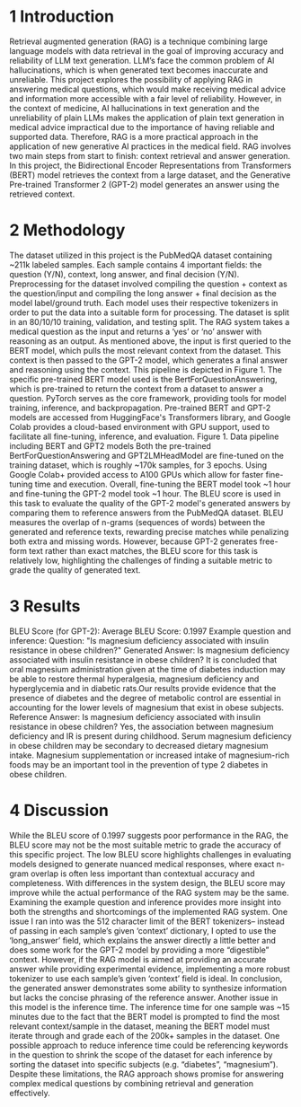 # 1 Introduction
Retrieval augmented generation (RAG) is a technique combining large language models with data retrieval in the goal of improving accuracy and reliability of LLM text generation. LLM’s face the common problem of AI hallucinations, which is when generated text becomes inaccurate and unreliable. This project explores the possibility of applying RAG in answering medical questions, which would make receiving medical advice and information more accessible with a fair level of reliability. However, in the context of medicine, AI hallucinations in text generation and the unreliability of plain LLMs makes the application of plain text generation in medical advice impractical due to the importance of having reliable and supported data. Therefore, RAG is a more practical approach in the application of new generative AI practices in the medical field. RAG involves two main steps from start to finish: context retrieval and answer generation. In this project, the Bidirectional Encoder Representations from Transformers (BERT) model retrieves the context from a large dataset, and the Generative Pre-trained Transformer 2 (GPT-2) model generates an answer using the retrieved context. 

# 2 Methodology 
The dataset utilized in this project is the PubMedQA dataset containing ~211k labeled samples. Each sample contains 4 important fields: the question (Y/N), context, long answer, and final decision (Y/N). Preprocessing for the dataset involved compiling the question + context as the question/input and compiling the long answer + final decision as the model label/ground truth. Each model uses their respective tokenizers in order to put the data into a suitable form for processing. The dataset is split in an 80/10/10 training, validation, and testing split. The RAG system takes a medical question as the input and returns a ‘yes’ or ‘no’ answer with reasoning as an output. As mentioned above, the input is first queried to the BERT model, which pulls the most relevant context from the dataset. This context is then passed to the GPT-2 model, which generates a final answer and reasoning using the context. This pipeline is depicted in Figure 1. The specific pre-trained BERT model used is the BertForQuestionAnswering, which is pre-trained to return the context from a dataset to answer a question. PyTorch serves as the core framework, providing tools for model training, inference, and backpropagation. Pre-trained BERT and GPT-2 models are accessed from HuggingFace's Transformers library, and Google Colab provides a cloud-based environment with GPU support, used to facilitate all fine-tuning, inference, and evaluation. Figure 1. Data pipeline including BERT and GPT2 models Both the pre-trained BertForQuestionAnswering and GPT2LMHeadModel are fine-tuned on the training dataset, which is roughly ~170k samples, for 3 epochs. Using Google Colab+ provided access to A100 GPUs which allow for faster fine-tuning time and execution. Overall, fine-tuning the BERT model took ~1 hour and fine-tuning the GPT-2 model took ~1 hour. The BLEU score is used in this task to evaluate the quality of the GPT-2 model's generated answers by comparing them to reference answers from the PubMedQA dataset. BLEU measures the overlap of n-grams (sequences of words) between the generated and reference texts, rewarding precise matches while penalizing both extra and missing words. However, because GPT-2 generates free-form text rather than exact matches, the BLEU score for this task is relatively low, highlighting the challenges of finding a suitable metric to grade the quality of generated text. 

# 3 Results 
BLEU Score (for GPT-2): Average BLEU Score: 0.1997 Example question and inference: Question: "Is magnesium deficiency associated with insulin resistance in obese children?" Generated Answer:  Is magnesium deficiency associated with insulin resistance in obese children? It is concluded that oral magnesium administration given at the time of diabetes induction may be able to restore thermal hyperalgesia, magnesium deficiency and hyperglycemia and in diabetic rats.Our results provide evidence that the presence of diabetes and the degree of metabolic control are essential in accounting for the lower levels of magnesium that exist in obese subjects. Reference Answer: Is magnesium deficiency associated with insulin resistance in obese children? Yes, the association between magnesium deficiency and IR is present during childhood. Serum magnesium deficiency in obese children may be secondary to decreased dietary magnesium intake. Magnesium supplementation or increased intake of magnesium-rich foods may be an important tool in the prevention of type 2 diabetes in obese children. 

# 4 Discussion 
While the BLEU score of 0.1997 suggests poor performance in the RAG, the BLEU score may not be the most suitable metric to grade the accuracy of this specific project. The low BLEU score highlights challenges in evaluating models designed to generate nuanced medical responses, where exact n-gram overlap is often less important than contextual accuracy and completeness. With differences in the system design, the BLEU score may improve while the actual performance of the RAG system may be the same. Examining the example question and inference provides more insight into both the strengths and shortcomings of the implemented RAG system. One issue I ran into was the 512 character limit of the BERT tokenizers– instead of passing in each sample’s given ‘context’ dictionary, I opted to use the ‘long_answer’ field, which explains the answer directly a little better and does some work for the GPT-2 model by providing a more “digestible” context. However, if the RAG model is aimed at providing an accurate answer while providing experimental evidence, implementing a more robust tokenizer to use each sample’s given ‘context’ field is ideal. In conclusion, the generated answer demonstrates some ability to synthesize information but lacks the concise phrasing of the reference answer. Another issue in this model is the inference time. The inference time for one sample was ~15 minutes due to the fact that the BERT model is prompted to find the most relevant context/sample in the dataset, meaning the BERT model must iterate through and grade each of the 200k+ samples in the dataset. One possible approach to reduce inference time could be referencing keywords in the question to shrink the scope of the dataset for each inference by sorting the dataset into specific subjects (e.g. “diabetes”, “magnesium”). Despite these limitations, the RAG approach shows promise for answering complex medical questions by combining retrieval and generation effectively.

